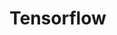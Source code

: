 # Tensorflow

<figure><img src="../../.gitbook/assets/image (13) (1).png" alt=""><figcaption></figcaption></figure>
